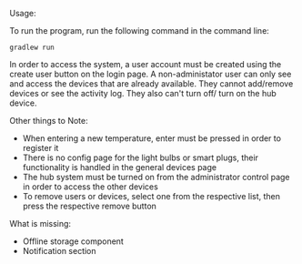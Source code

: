 Usage:

To run the program, run the following command in the command line:
```
gradlew run
```
In order to access the system, a user account must be created using the create user button on the login page.
A non-administator user can only see and access the devices that are already available. They cannot add/remove devices or see the activity log. They also can't turn off/ turn on the hub device.

Other things to Note:
* When entering a new temperature, enter must be pressed in order to register it
* There is no config page for the light bulbs or smart plugs, their functionality is handled in the general devices page
* The hub system must be turned on from the administrator control page in order to access the other devices
* To remove users or devices, select one from the respective list, then press the respective remove button


What is missing:
* Offline storage component
* Notification section
